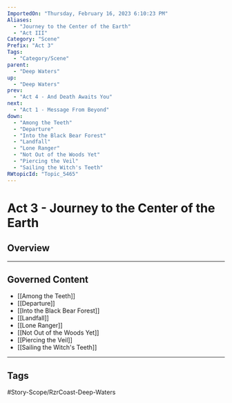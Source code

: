 ```yaml
---
ImportedOn: "Thursday, February 16, 2023 6:10:23 PM"
Aliases:
  - "Journey to the Center of the Earth"
  - "Act III"
Category: "Scene"
Prefix: "Act 3"
Tags:
  - "Category/Scene"
parent:
  - "Deep Waters"
up:
  - "Deep Waters"
prev:
  - "Act 4 - And Death Awaits You"
next:
  - "Act 1 - Message From Beyond"
down:
  - "Among the Teeth"
  - "Departure"
  - "Into the Black Bear Forest"
  - "Landfall"
  - "Lone Ranger"
  - "Not Out of the Woods Yet"
  - "Piercing the Veil"
  - "Sailing the Witch's Teeth"
RWtopicId: "Topic_5465"
---
```

# Act 3 - Journey to the Center of the Earth
## Overview
---
## Governed Content
- [[Among the Teeth]]
- [[Departure]]
- [[Into the Black Bear Forest]]
- [[Landfall]]
- [[Lone Ranger]]
- [[Not Out of the Woods Yet]]
- [[Piercing the Veil]]
- [[Sailing the Witch's Teeth]]


---
## Tags
#Story-Scope/RzrCoast-Deep-Waters

